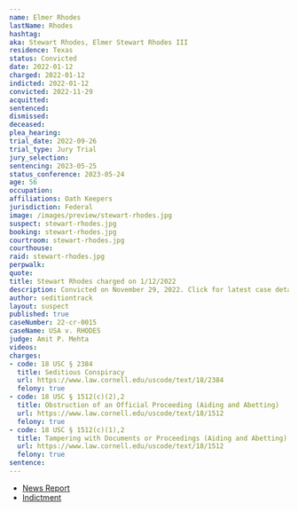 ```yaml
---
name: Elmer Rhodes
lastName: Rhodes
hashtag:
aka: Stewart Rhodes, Elmer Stewart Rhodes III
residence: Texas
status: Convicted
date: 2022-01-12
charged: 2022-01-12
indicted: 2022-01-12
convicted: 2022-11-29
acquitted:
sentenced:
dismissed:
deceased:
plea_hearing:
trial_date: 2022-09-26
trial_type: Jury Trial
jury_selection:
sentencing: 2023-05-25
status_conference: 2023-05-24
age: 56
occupation:
affiliations: Oath Keepers
jurisdiction: Federal
image: /images/preview/stewart-rhodes.jpg
suspect: stewart-rhodes.jpg
booking: stewart-rhodes.jpg
courtroom: stewart-rhodes.jpg
courthouse:
raid: stewart-rhodes.jpg
perpwalk:
quote:
title: Stewart Rhodes charged on 1/12/2022
description: Convicted on November 29, 2022. Click for latest case details.
author: seditiontrack
layout: suspect
published: true
caseNumber: 22-cr-0015
caseName: USA v. RHODES
judge: Amit P. Mehta
videos:
charges:
- code: 18 USC § 2384
  title: Seditious Conspiracy
  url: https://www.law.cornell.edu/uscode/text/18/2384
  felony: true
- code: 18 USC § 1512(c)(2),2
  title: Obstruction of an Official Proceeding (Aiding and Abetting)
  url: https://www.law.cornell.edu/uscode/text/18/1512
  felony: true
- code: 18 USC § 1512(c)(1),2
  title: Tampering with Documents or Proceedings (Aiding and Abetting)
  url: https://www.law.cornell.edu/uscode/text/18/1512
  felony: true
sentence:
---
```

- [News Report](https://www.cnn.com/2022/01/13/politics/oathkeeper-rhodes-arrested-doj/index.html)
- [Indictment](https://www.justice.gov/usao-dc/case-multi-defendant/file/1514876/download)
